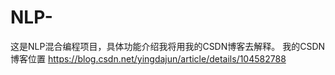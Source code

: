 # NLP-
这是NLP混合编程项目，具体功能介绍我将用我的CSDN博客去解释。
我的CSDN博客位置
https://blog.csdn.net/yingdajun/article/details/104582788
